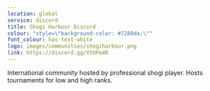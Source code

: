 ```yaml
---
location: global
service: discord
title: Shogi Harbour Discord
colour: "style=\"background-color: #7289da;\""
font_colour: has-text-white
logo: images/communities/shogiharbour.png
link: https://discord.gg/VtUFm4R
---
```

International community hosted by professional shogi player. Hosts tournaments for low and high ranks.